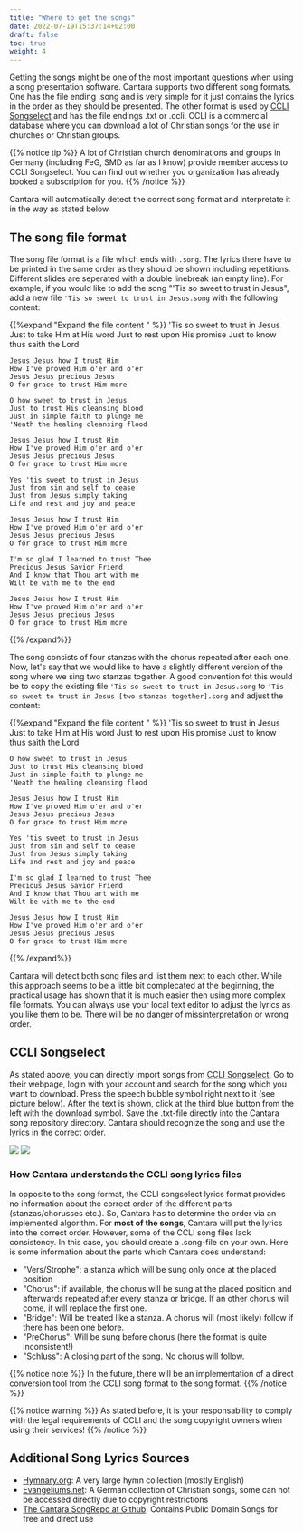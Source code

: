 ```yaml
---
title: "Where to get the songs"
date: 2022-07-19T15:37:14+02:00
draft: false
toc: true
weight: 4
---
```


Getting the songs might be one of the most important questions when using a song presentation software. Cantara supports two different song formats. One has the file ending .song and is very simple for it just contains the lyrics in the order as they should be presented. The other format is used by [CCLI Songselect](https://songselect.ccli.com/) and has the file endings .txt or .ccli. CCLI is a commercial database where you can download a lot of Christian songs for the use in churches or Christian groups.

{{% notice tip %}}
A lot of Christian church denominations and groups in Germany (including FeG, SMD as far as I know) provide member access to CCLI Songselect. You can find out whether you organization has already booked a subscription for you.
{{% /notice %}}

Cantara will automatically detect the correct song format and interpretate it in the way as stated below.

## The song file format

The song file format is a file which ends with `.song`. The lyrics there have to be printed in the same order as they should be shown including repetitions. Different slides are seperated with a double linebreak (an empty line). For example, if you would like to add the song "'Tis so sweet to trust in Jesus", add a new file `'Tis so sweet to trust in Jesus.song` with the following content:

{{%expand "Expand the file content " %}}
    'Tis so sweet to trust in Jesus
    Just to take Him at His word
    Just to rest upon His promise
    Just to know thus saith the Lord
    
    Jesus Jesus how I trust Him
    How I've proved Him o'er and o'er
    Jesus Jesus precious Jesus
    O for grace to trust Him more
    
    O how sweet to trust in Jesus
    Just to trust His cleansing blood
    Just in simple faith to plunge me
    'Neath the healing cleansing flood
    
    Jesus Jesus how I trust Him
    How I've proved Him o'er and o'er
    Jesus Jesus precious Jesus
    O for grace to trust Him more
    
    Yes 'tis sweet to trust in Jesus
    Just from sin and self to cease
    Just from Jesus simply taking
    Life and rest and joy and peace
    
    Jesus Jesus how I trust Him
    How I've proved Him o'er and o'er
    Jesus Jesus precious Jesus
    O for grace to trust Him more
    
    I'm so glad I learned to trust Thee
    Precious Jesus Savior Friend
    And I know that Thou art with me
    Wilt be with me to the end
    
    Jesus Jesus how I trust Him
    How I've proved Him o'er and o'er
    Jesus Jesus precious Jesus
    O for grace to trust Him more
{{% /expand%}}

The song consists of four stanzas with the chorus repeated after each one. Now, let's say that we would like to have a slightly different version of the song where we sing two stanzas together. A good convention fot this would be to copy the existing file `'Tis so sweet to trust in Jesus.song` to `'Tis so sweet to trust in Jesus [two stanzas together].song` and adjust the content:

{{%expand "Expand the file content " %}}
    'Tis so sweet to trust in Jesus
    Just to take Him at His word
    Just to rest upon His promise
    Just to know thus saith the Lord
    
    O how sweet to trust in Jesus
    Just to trust His cleansing blood
    Just in simple faith to plunge me
    'Neath the healing cleansing flood
    
    Jesus Jesus how I trust Him
    How I've proved Him o'er and o'er
    Jesus Jesus precious Jesus
    O for grace to trust Him more
    
    Yes 'tis sweet to trust in Jesus
    Just from sin and self to cease
    Just from Jesus simply taking
    Life and rest and joy and peace
    
    I'm so glad I learned to trust Thee
    Precious Jesus Savior Friend
    And I know that Thou art with me
    Wilt be with me to the end
    
    Jesus Jesus how I trust Him
    How I've proved Him o'er and o'er
    Jesus Jesus precious Jesus
    O for grace to trust Him more
{{% /expand%}}

Cantara will detect both song files and list them next to each other. While this approach seems to be a little bit complecated at the beginning, the practical usage has shown that it is much easier then using more complex file formats. You can always use your local text editor to adjust the lyrics as you like them to be. There will be no danger of missinterpretation or wrong order.

## CCLI Songselect

As stated above, you can directly import songs from [CCLI Songselect](https://songselect.ccli.com/). Go to their webpage, login with your account and search for the song which you want to download. Press the speech bubble symbol right next to it (see picture below). After the text is shown, click at the third blue button from the left with the download symbol. Save the .txt-file directly into the Cantara song repository directory. Cantara should recognize the song and use the lyrics in the correct order.

![](/images/ccli-results.jpg?width=800) ![](/images/ccli-song-download.jpg?width=800)

### How Cantara understands the CCLI song lyrics files

In opposite to the song format, the CCLI songselect lyrics format provides no information about the correct order of the different parts (stanzas/chorusses etc.). So, Cantara has to determine the order via an implemented algorithm. For **most of the songs**, Cantara will put the lyrics into the correct order. However, some of the CCLI song files lack consistency. In this case, you should create a .song-file on your own. Here is some information about the parts which Cantara does understand:

  * "Vers/Strophe": a stanza which will be sung only once at the placed position
  * "Chorus": if available, the chorus will be sung at the placed position and afterwards repeated after every stanza or bridge. If an other chorus will come, it will replace the first one.
  * "Bridge": Will be treated like a stanza. A chorus will (most likely) follow if there has been one before.
  * "PreChorus": Will be sung before chorus (here the format is quite inconsistent!)
  * "Schluss": A closing part of the song. No chorus will follow.

{{% notice note %}}
In the future, there will be an implementation of a direct conversion tool from the CCLI song format to the song format.
{{% /notice %}}

{{% notice warning %}}
As stated before, it is your responsability to comply with the legal requirements of CCLI and the song copyright owners when using their services!
{{% /notice %}}

## Additional Song Lyrics Sources

  * [Hymnary.org](https://hymnary.org/): A very large hymn collection (mostly English)
  * [Evangeliums.net](https://www.evangeliums.net/lieder/): A German collection of Christian songs, some can not be accessed directly due to copyright restrictions
  * [The Cantara SongRepo at Github](https://github.com/reckel-jm/cantara_songrepo): Contains Public Domain Songs for free and direct use
